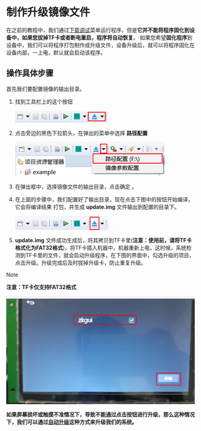 # 制作升级镜像文件
在之前的教程中，我们通过[下载调试](adb_debug.md#下载调试)菜单运行程序，但是**它并不能将程序固化到设备中，如果您拔掉TF卡或者断电重启，程序将自动恢复**。 如果您希望**固化程序**到设备中，我们可以将程序打包制作成升级文件，设备升级后，就可以将程序固化在设备内部，一上电，默认就会启动该程序。

## 操作具体步骤  
首先我们要配置镜像的输出目录。
1. 找到工具栏上的这个按钮  

   ![](assets/ide/toolbar_image.png)   

2. 点击旁边的黑色下拉箭头，在弹出的菜单中选择 **路径配置**    

   ![](assets/ide/toolbar_image23.png)

3. 在弹出框中，选择镜像文件的输出目录，点击确定 。

4. 在上面的步骤中，我们配置好了输出目录，现在点击下图中的按钮开始编译，它会将编译结果  打包，并生成 **update.img** 文件输出到配置的目录下。  

     ![](assets/ide/toolbar_image3.png)

6. **update.img** 文件成功生成后，将其拷贝到TF卡里(**注意：使用前，请将TF卡格式化为FAT32格式**)，将TF卡插入机器中，机器重新上电，这时候，系统检测到TF卡里的文件，就会启动升级程序，在下图的界面中，勾选升级的项目，点击升级。升级完成后及时拔掉升级卡，防止重复升级。    
  > [!NOTE]
  > **注意：TF卡仅支持FAT32格式**

   ![](images/screenshot_1513263522327.png)

**如果屏幕损坏或触摸不准情况下，导致不能通过点击按钮进行升级，那么这种情况下，我们可以通过**[**自动升级**](autoupgrade.md)**这种方式来升级我们的系统。**

